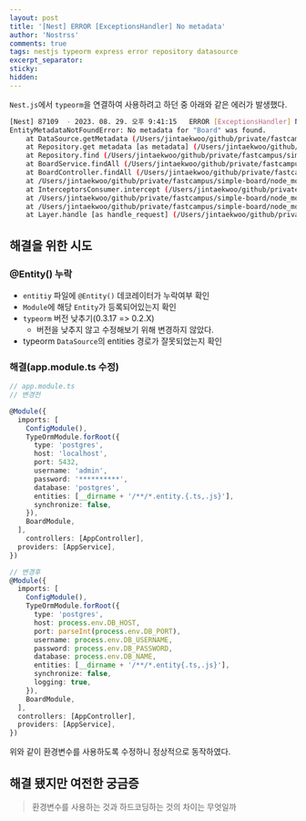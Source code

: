 ```yaml
---
layout: post
title: '[Nest] ERROR [ExceptionsHandler] No metadata'
author: 'Nostrss'
comments: true
tags: nestjs typeorm express error repository datasource
excerpt_separator:
sticky:
hidden:
---
```


`Nest.js`에서 `typeorm`을 연결하여 사용하려고 하던 중 아래와 같은 에러가 발생했다.

```bash
[Nest] 87109  - 2023. 08. 29. 오후 9:41:15   ERROR [ExceptionsHandler] No metadata for "Board" was found.
EntityMetadataNotFoundError: No metadata for "Board" was found.
    at DataSource.getMetadata (/Users/jintaekwoo/github/private/fastcampus/simple-board/src/data-source/DataSource.ts:444:30)
    at Repository.get metadata [as metadata] (/Users/jintaekwoo/github/private/fastcampus/simple-board/src/repository/Repository.ts:53:40)
    at Repository.find (/Users/jintaekwoo/github/private/fastcampus/simple-board/src/repository/Repository.ts:524:39)
    at BoardService.findAll (/Users/jintaekwoo/github/private/fastcampus/simple-board/src/board/board.service.ts:35:33)
    at BoardController.findAll (/Users/jintaekwoo/github/private/fastcampus/simple-board/src/board/board.controller.ts:24:30)
    at /Users/jintaekwoo/github/private/fastcampus/simple-board/node_modules/@nestjs/core/router/router-execution-context.js:38:29
    at InterceptorsConsumer.intercept (/Users/jintaekwoo/github/private/fastcampus/simple-board/node_modules/@nestjs/core/interceptors/interceptors-consumer.js:11:20)
    at /Users/jintaekwoo/github/private/fastcampus/simple-board/node_modules/@nestjs/core/router/router-execution-context.js:46:60
    at /Users/jintaekwoo/github/private/fastcampus/simple-board/node_modules/@nestjs/core/router/router-proxy.js:9:23
    at Layer.handle [as handle_request] (/Users/jintaekwoo/github/private/fastcampus/simple-board/node_modules/express/lib/router/layer.js:95:5)
```

## 해결을 위한 시도

### @Entity() 누락

- `entitiy` 파일에 `@Entity()` 데코레이터가 누락여부 확인
- `Module`에 해당 `Entity`가 등록되어있는지 확인
- `typeorm` 버전 낮추기(0.3.17 => 0.2.X)
  - 버전을 낮추지 않고 수정해보기 위해 변경하지 않았다.
- typeorm `DataSource`의 entities 경로가 잘못되었는지 확인

### 해결(app.module.ts 수정)

```ts
// app.module.ts
// 변경전

@Module({
  imports: [
    ConfigModule(),
    TypeOrmModule.forRoot({
      type: 'postgres',
      host: 'localhost',
      port: 5432,
      username: 'admin',
      password: '**********',
      database: 'postgres',
      entities: [__dirname + '/**/*.entity.{.ts,.js}'],
      synchronize: false,
    }),
    BoardModule,
  ],
    controllers: [AppController],
  providers: [AppService],
})

// 변경후
@Module({
  imports: [
    ConfigModule(),
    TypeOrmModule.forRoot({
      type: 'postgres',
      host: process.env.DB_HOST,
      port: parseInt(process.env.DB_PORT),
      username: process.env.DB_USERNAME,
      password: process.env.DB_PASSWORD,
      database: process.env.DB_NAME,
      entities: [__dirname + '/**/*.entity{.ts,.js}'],
      synchronize: false,
      logging: true,
    }),
    BoardModule,
  ],
  controllers: [AppController],
  providers: [AppService],
})

```

위와 같이 환경변수를 사용하도록 수정하니 정상적으로 동작하였다.

## 해결 됐지만 여전한 궁금증

> 환경변수를 사용하는 것과 하드코딩하는 것의 차이는 무엇일까
